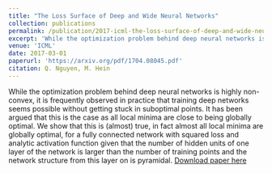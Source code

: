```yaml
---
title: "The Loss Surface of Deep and Wide Neural Networks"
collection: publications
permalink: /publication/2017-icml-the-loss-surface-of-deep-and-wide-neural-networks
excerpt: 'While the optimization problem behind deep neural networks is highly non-convex, it is frequently observed in practice that training deep networks seems possible without getting stuck in suboptimal points. It has been argued that this is the case as all local minima are close to being globally optimal. We show that this is (almost) true, in fact almost all local minima are globally optimal, for a fully connected network with squared loss and analytic activation function given that the number of hidden units of one layer of the network is larger than the number of training points and the network structure from this layer on is pyramidal.'
venue: 'ICML'
date: 2017-03-01
paperurl: 'https://arxiv.org/pdf/1704.08045.pdf'
citation: Q. Nguyen, M. Hein
---
```

While the optimization problem behind deep neural networks is highly non-convex, it is frequently observed in practice that training deep networks seems possible without getting stuck in suboptimal points. It has been argued that this is the case as all local minima are close to being globally optimal. We show that this is (almost) true, in fact almost all local minima are globally optimal, for a fully connected network with squared loss and analytic activation function given that the number of hidden units of one layer of the network is larger than the number of training points and the network structure from this layer on is pyramidal.
[Download paper here](https://arxiv.org/pdf/1704.08045.pdf)

